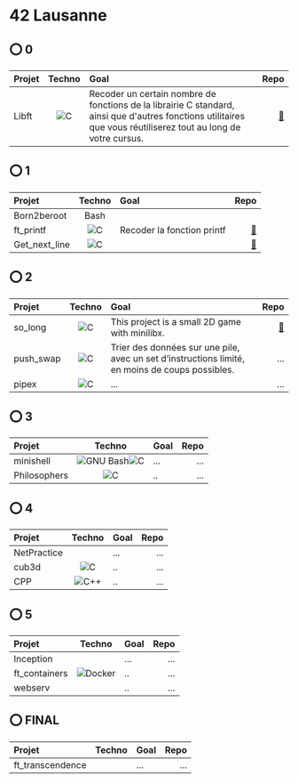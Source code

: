 # 42 Lausanne

## ⭕ 0
| Projet  | Techno |Goal| Repo|
| :--------------- |:---------------:| :-----|-----:| 
| Libft |  <img alt="C" 			src="https://img.shields.io/badge/-C-A8B9CC?logo=C&logoColor=white"/> |Recoder un certain nombre de fonctions de la librairie C standard, ainsi que d'autres fonctions utilitaires que vous réutiliserez tout au long de votre cursus.|[🔗](https://github.com/Madness807/42_libft)|

## ⭕ 1
| Projet  | Techno |Goal |Repo|
| :---------------  |:---------------:| :-----| -----:| 
| Born2beroot       | Bash  |         |                                                        |
| ft_printf         | <img alt="C" 			src="https://img.shields.io/badge/-C-A8B9CC?logo=C&logoColor=white"/>     | Recoder la fonction printf         | [🔗](https://github.com/Madness807/42_ft_printf)      |
| Get_next_line     | <img alt="C" 			src="https://img.shields.io/badge/-C-A8B9CC?logo=C&logoColor=white"/>     |         | [🔗](https://github.com/Madness807/42_get_next_line)  |

## ⭕ 2
| Projet  | Techno  |Goal |Repo|
| :--------------- |:---------------:| :-----| -----:| 
| so_long | <img alt="C" 			src="https://img.shields.io/badge/-C-A8B9CC?logo=C&logoColor=white"/>      |This project is a small 2D game with minilibx.   |  [🔗](https://github.com/Madness807/so_long)  |
| push_swap  | <img alt="C" 			src="https://img.shields.io/badge/-C-A8B9CC?logo=C&logoColor=white"/>    | Trier des données sur une pile, avec un set d’instructions limité, en moins de coups possibles. | ...  |
| pipex | <img alt="C" 			src="https://img.shields.io/badge/-C-A8B9CC?logo=C&logoColor=white"/>   |  ...    | ...  |

## ⭕ 3
| Projet  | Techno  |Goal |Repo|
| :--------------- |:---------------:| :-----| -----:| 
| minishell | <img alt="GNU Bash" 		src="https://img.shields.io/badge/-Bash-4EAA25?logo=GNU Bash&logoColor=white"/><img alt="C" 			src="https://img.shields.io/badge/-C-A8B9CC?logo=C&logoColor=white"/>     |...   |  ...  |
| Philosophers  | <img alt="C" 			src="https://img.shields.io/badge/-C-A8B9CC?logo=C&logoColor=white"/>    | .. | ...  |

## ⭕ 4
| Projet  | Techno  |Goal |Repo|
| :--------------- |:---------------:| :-----| -----:| 
| NetPractice |      |...   |  ...  |
| cub3d| <img alt="C" 			src="https://img.shields.io/badge/-C-A8B9CC?logo=C&logoColor=white"/>    | .. | ...  |
| CPP| <img alt="C++" 			src="https://img.shields.io/badge/-C++-00599C?logo=C++&logoColor=white"/>    | .. | ...  |

## ⭕ 5
| Projet  | Techno  |Goal |Repo|
| :--------------- |:---------------:| :-----| -----:| 
| Inception |      |...   |  ...  |
| ft_containers| <img alt="Docker" 		src="https://img.shields.io/badge/-Docker-2496ED?logo=Docker&logoColor=white"/>    | .. | ...  |
| webserv|     | .. | ...  |

## ⭕ FINAL
| Projet  | Techno  |Goal |Repo|
| :--------------- |:---------------:| :-----| -----:| 
| ft_transcendence |      |...   |  ...  |

